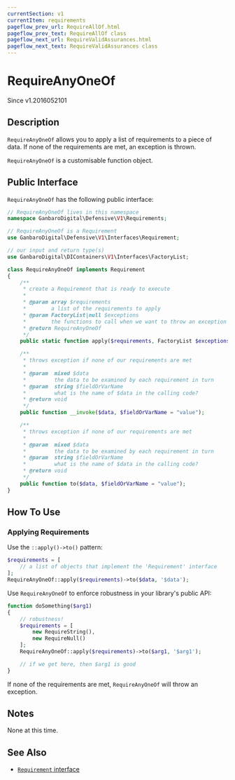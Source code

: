 ```yaml
---
currentSection: v1
currentItem: requirements
pageflow_prev_url: RequireAllOf.html
pageflow_prev_text: RequireAllOf class
pageflow_next_url: RequireValidAssurances.html
pageflow_next_text: RequireValidAssurances class
---
```


# RequireAnyOneOf

<div class="callout info" markdown="1">
Since v1.2016052101
</div>

## Description

`RequireAnyOneOf` allows you to apply a list of requirements to a piece of data. If none of the requirements are met, an exception is thrown.

`RequireAnyOneOf` is a customisable function object.

## Public Interface

`RequireAnyOneOf` has the following public interface:

```php
// RequireAnyOneOf lives in this namespace
namespace GanbaroDigital\Defensive\V1\Requirements;

// RequireAnyOneOf is a Requirement
use GanbaroDigital\Defensive\V1\Interfaces\Requirement;

// our input and return type(s)
use GanbaroDigital\DIContainers\V1\Interfaces\FactoryList;

class RequireAnyOneOf implements Requirement
{
    /**
     * create a Requirement that is ready to execute
     *
     * @param array $requirements
     *        a list of the requirements to apply
     * @param FactoryList|null $exceptions
     *        the functions to call when we want to throw an exception
     * @return RequireAnyOneOf
     */
    public static function apply($requirements, FactoryList $exceptions = null);

    /**
     * throws exception if none of our requirements are met
     *
     * @param  mixed $data
     *         the data to be examined by each requirement in turn
     * @param  string $fieldOrVarName
     *         what is the name of $data in the calling code?
     * @return void
     */
    public function __invoke($data, $fieldOrVarName = "value");

    /**
     * throws exception if none of our requirements are met
     *
     * @param  mixed $data
     *         the data to be examined by each requirement in turn
     * @param  string $fieldOrVarName
     *         what is the name of $data in the calling code?
     * @return void
     */
    public function to($data, $fieldOrVarName = "value");
}
```

## How To Use

### Applying Requirements

Use the `::apply()->to()` pattern:

```php
$requirements = [
    // a list of objects that implement the 'Requirement' interface
];
RequireAnyOneOf::apply($requirements)->to($data, '$data');
```

Use `RequireAnyOneOf` to enforce robustness in your library's public API:

```php
function doSomething($arg1)
{
    // robustness!
    $requirements = [
        new RequireString(),
        new RequireNull()
    ];
    RequireAnyOneOf::apply($requirements)->to($arg1, '$arg1');

    // if we get here, then $arg1 is good
}
```

If none of the requirements are met, `RequireAnyOneOf` will throw an exception.

## Notes

None at this time.

## See Also

* [`Requirement` interface](Requirement.html)
